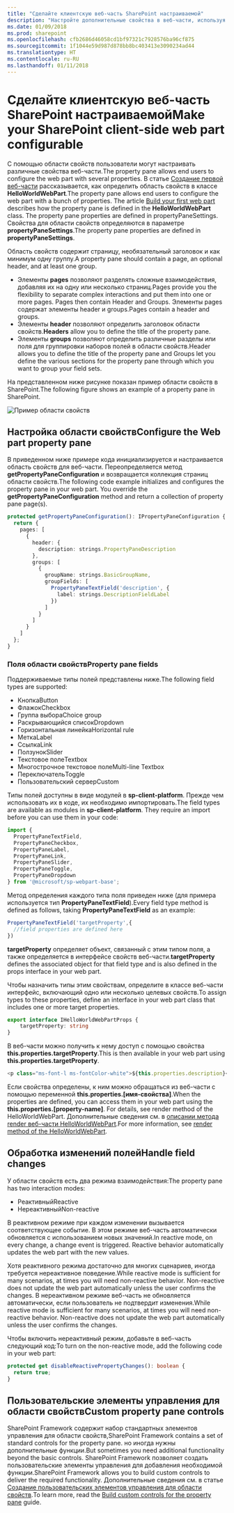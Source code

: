 ```yaml
---
title: "Сделайте клиентскую веб-часть SharePoint настраиваемой"
description: "Настройте дополнительные свойства в веб-части, используя область свойств."
ms.date: 01/09/2018
ms.prod: sharepoint
ms.openlocfilehash: cfb2686d46058cd1bf97321c7928576ba96cf875
ms.sourcegitcommit: 1f1044e59d987d878bb8bc403413e3090234ad44
ms.translationtype: HT
ms.contentlocale: ru-RU
ms.lasthandoff: 01/11/2018
---
```

# <a name="make-your-sharepoint-client-side-web-part-configurable"></a><span data-ttu-id="c14ec-103">Сделайте клиентскую веб-часть SharePoint настраиваемой</span><span class="sxs-lookup"><span data-stu-id="c14ec-103">Make your SharePoint client-side web part configurable</span></span>

<span data-ttu-id="c14ec-104">С помощью области свойств пользователи могут настраивать различные свойства веб-части.</span><span class="sxs-lookup"><span data-stu-id="c14ec-104">The property pane allows end users to configure the web part with several properties.</span></span> <span data-ttu-id="c14ec-105">В статье [Создание первой веб-части](../get-started/build-a-hello-world-web-part.md) рассказывается, как определить область свойств в классе **HelloWorldWebPart**.</span><span class="sxs-lookup"><span data-stu-id="c14ec-105">The property pane allows end users to configure the web part with a bunch of properties. The article [Build your first web part](../get-started/build-a-hello-world-web-part.md) describes how the property pane is defined in the **HelloWorldWebPart** class. The property pane properties are defined in  propertyPaneSettings.</span></span> <span data-ttu-id="c14ec-106">Свойства для области свойств определяются в параметре **propertyPaneSettings**.</span><span class="sxs-lookup"><span data-stu-id="c14ec-106">The property pane properties are defined in **propertyPaneSettings**.</span></span>

<span data-ttu-id="c14ec-107">Область свойств содержит страницу, необязательный заголовок и как минимум одну группу.</span><span class="sxs-lookup"><span data-stu-id="c14ec-107">A property pane should contain a page, an optional header, and at least one group.</span></span> 

- <span data-ttu-id="c14ec-108">Элементы **pages** позволяют разделять сложные взаимодействия, добавляя их на одну или несколько страниц.</span><span class="sxs-lookup"><span data-stu-id="c14ec-108">Pages provide you the flexibility to separate complex interactions and put them into one or more pages. Pages then contain Header and Groups.</span></span> <span data-ttu-id="c14ec-109">Элементы pages содержат элементы header и groups.</span><span class="sxs-lookup"><span data-stu-id="c14ec-109">Pages contain a header and groups.</span></span>
- <span data-ttu-id="c14ec-110">Элементы **header** позволяют определить заголовок области свойств.</span><span class="sxs-lookup"><span data-stu-id="c14ec-110">**Headers** allow you to define the title of the property pane.</span></span> 
- <span data-ttu-id="c14ec-111">Элементы **groups** позволяют определить различные разделы или поля для группировки наборов полей в области свойств.</span><span class="sxs-lookup"><span data-stu-id="c14ec-111">Header allows you to define the title of the property pane and Groups let you define the various sections for the property pane through which you want to group your field sets.</span></span>  

<span data-ttu-id="c14ec-112">На представленном ниже рисунке показан пример области свойств в SharePoint.</span><span class="sxs-lookup"><span data-stu-id="c14ec-112">The following figure shows an example of a property pane in SharePoint.</span></span>

![Пример области свойств](../../../images/property-pane-example.png)

## <a name="configure-the-property-pane"></a><span data-ttu-id="c14ec-114">Настройка области свойств</span><span class="sxs-lookup"><span data-stu-id="c14ec-114">Configure the Web part property pane</span></span>

<span data-ttu-id="c14ec-p103">В приведенном ниже примере кода инициализируется и настраивается область свойств для веб-части. Переопределяется метод **getPropertyPaneConfiguration** и возвращается коллекция страниц области свойств.</span><span class="sxs-lookup"><span data-stu-id="c14ec-p103">The following code example initializes and configures the property pane in your web part. You override the **getPropertyPaneConfiguration** method and return a collection of property pane page(s).</span></span>

```ts
protected getPropertyPaneConfiguration(): IPropertyPaneConfiguration {
  return {
    pages: [
      {
        header: {
          description: strings.PropertyPaneDescription
        },
        groups: [
          {
            groupName: strings.BasicGroupName,
            groupFields: [
              PropertyPaneTextField('description', {
                label: strings.DescriptionFieldLabel
              })
            ]
          }
        ]
      }
    ]
  };
}
```

### <a name="property-pane-fields"></a><span data-ttu-id="c14ec-117">Поля области свойств</span><span class="sxs-lookup"><span data-stu-id="c14ec-117">Property pane fields</span></span>

<span data-ttu-id="c14ec-118">Поддерживаемые типы полей представлены ниже.</span><span class="sxs-lookup"><span data-stu-id="c14ec-118">The following field types are supported:</span></span>

* <span data-ttu-id="c14ec-119">Кнопка</span><span class="sxs-lookup"><span data-stu-id="c14ec-119">Button</span></span>
* <span data-ttu-id="c14ec-120">Флажок</span><span class="sxs-lookup"><span data-stu-id="c14ec-120">Checkbox</span></span>
* <span data-ttu-id="c14ec-121">Группа выбора</span><span class="sxs-lookup"><span data-stu-id="c14ec-121">Choice group</span></span>
* <span data-ttu-id="c14ec-122">Раскрывающийся список</span><span class="sxs-lookup"><span data-stu-id="c14ec-122">Dropdown</span></span>
* <span data-ttu-id="c14ec-123">Горизонтальная линейка</span><span class="sxs-lookup"><span data-stu-id="c14ec-123">Horizontal rule</span></span>
* <span data-ttu-id="c14ec-124">Метка</span><span class="sxs-lookup"><span data-stu-id="c14ec-124">Label</span></span>
* <span data-ttu-id="c14ec-125">Ссылка</span><span class="sxs-lookup"><span data-stu-id="c14ec-125">Link</span></span>
* <span data-ttu-id="c14ec-126">Ползунок</span><span class="sxs-lookup"><span data-stu-id="c14ec-126">Slider</span></span>
* <span data-ttu-id="c14ec-127">Текстовое поле</span><span class="sxs-lookup"><span data-stu-id="c14ec-127">Textbox</span></span>
* <span data-ttu-id="c14ec-128">Многострочное текстовое поле</span><span class="sxs-lookup"><span data-stu-id="c14ec-128">Multi-line Textbox</span></span>
* <span data-ttu-id="c14ec-129">Переключатель</span><span class="sxs-lookup"><span data-stu-id="c14ec-129">Toggle</span></span>
* <span data-ttu-id="c14ec-130">Пользовательский сервер</span><span class="sxs-lookup"><span data-stu-id="c14ec-130">Custom</span></span>

<span data-ttu-id="c14ec-p104">Типы полей доступны в виде модулей в **sp-client-platform**. Прежде чем использовать их в коде, их необходимо импортировать.</span><span class="sxs-lookup"><span data-stu-id="c14ec-p104">The field types are available as modules in **sp-client-platform**. They require an import before you can use them in your code:</span></span>

```ts
import {
  PropertyPaneTextField,
  PropertyPaneCheckbox,
  PropertyPaneLabel,
  PropertyPaneLink,
  PropertyPaneSlider,
  PropertyPaneToggle,
  PropertyPaneDropdown
} from '@microsoft/sp-webpart-base';
```

<span data-ttu-id="c14ec-133">Метод определения каждого типа поля приведен ниже (для примера используется тип **PropertyPaneTextField**).</span><span class="sxs-lookup"><span data-stu-id="c14ec-133">Every field type method is defined as follows, taking **PropertyPaneTextField** as an example:</span></span>

```ts
PropertyPaneTextField('targetProperty',{
  //field properties are defined here
})
```

<span data-ttu-id="c14ec-134">**targetProperty** определяет объект, связанный с этим типом поля, а также определяется в интерфейсе свойств веб-части.</span><span class="sxs-lookup"><span data-stu-id="c14ec-134">**targetProperty** defines the associated object for that field type and is also defined in the props interface in your web part.</span></span>

<span data-ttu-id="c14ec-135">Чтобы назначить типы этим свойствам, определите в классе веб-части интерфейс, включающий одно или несколько целевых свойств.</span><span class="sxs-lookup"><span data-stu-id="c14ec-135">To assign types to these properties, define an interface in your web part class that includes one or more target properties.</span></span>

```ts
export interface IHelloWorldWebPartProps {
    targetProperty: string
}
```

<span data-ttu-id="c14ec-136">В веб-части можно получить к нему доступ с помощью свойства **this.properties.targetProperty**.</span><span class="sxs-lookup"><span data-stu-id="c14ec-136">This is then available in your web part using **this.properties.targetProperty**.</span></span>

```ts
<p class="ms-font-l ms-fontColor-white">${this.properties.description}</p>
```

<span data-ttu-id="c14ec-137">Если свойства определены, к ним можно обращаться из веб-части с помощью переменной **this.properties.[имя-свойства]**.</span><span class="sxs-lookup"><span data-stu-id="c14ec-137">When the properties are defined, you can access them in your web part using the **this.properties.[property-name]**. For details, see render method of the HelloWorldWebPart.</span></span> <span data-ttu-id="c14ec-138">Дополнительные сведения см. в [описании метода render веб-части HelloWorldWebPart](../get-started/build-a-hello-world-web-part.md#web-part-render-method).</span><span class="sxs-lookup"><span data-stu-id="c14ec-138">For more information, see [render method of the HelloWorldWebPart](../get-started/build-a-hello-world-web-part.md#web-part-render-method).</span></span>

## <a name="handle-field-changes"></a><span data-ttu-id="c14ec-139">Обработка изменений полей</span><span class="sxs-lookup"><span data-stu-id="c14ec-139">Handle field changes</span></span>

<span data-ttu-id="c14ec-140">У области свойств есть два режима взаимодействия:</span><span class="sxs-lookup"><span data-stu-id="c14ec-140">The property pane has two interaction modes:</span></span>

* <span data-ttu-id="c14ec-141">Реактивный</span><span class="sxs-lookup"><span data-stu-id="c14ec-141">Reactive</span></span>
* <span data-ttu-id="c14ec-142">Нереактивный</span><span class="sxs-lookup"><span data-stu-id="c14ec-142">Non-reactive</span></span>

<span data-ttu-id="c14ec-p106">В реактивном режиме при каждом изменении вызывается соответствующее событие. В этом режиме веб-часть автоматически обновляется с использованием новых значений.</span><span class="sxs-lookup"><span data-stu-id="c14ec-p106">In reactive mode, on every change, a change event is triggered. Reactive behavior automatically updates the web part with the new values.</span></span>

<span data-ttu-id="c14ec-145">Хотя реактивного режима достаточно для многих сценариев, иногда требуется нереактивное поведение.</span><span class="sxs-lookup"><span data-stu-id="c14ec-145">While reactive mode is sufficient for many scenarios, at times you will need non-reactive behavior. Non-reactive does not update the web part automatically unless the user confirms the changes.</span></span> <span data-ttu-id="c14ec-146">В нереактивном режиме веб-часть не обновляется автоматически, если пользователь не подтвердит изменения.</span><span class="sxs-lookup"><span data-stu-id="c14ec-146">While reactive mode is sufficient for many scenarios, at times you will need non-reactive behavior. Non-reactive does not update the web part automatically unless the user confirms the changes.</span></span> 

<span data-ttu-id="c14ec-147">Чтобы включить нереактивный режим, добавьте в веб-часть следующий код:</span><span class="sxs-lookup"><span data-stu-id="c14ec-147">To turn on the non-reactive mode, add the following code in your web part:</span></span>

```ts 
protected get disableReactivePropertyChanges(): boolean { 
  return true; 
}
```

## <a name="custom-property-pane-controls"></a><span data-ttu-id="c14ec-148">Пользовательские элементы управления для области свойств</span><span class="sxs-lookup"><span data-stu-id="c14ec-148">Custom property pane controls</span></span>

<span data-ttu-id="c14ec-149">SharePoint Framework содержит набор стандартных элементов управления для области свойств,</span><span class="sxs-lookup"><span data-stu-id="c14ec-149">SharePoint Framework contains a set of standard controls for the property pane.</span></span> <span data-ttu-id="c14ec-150">но иногда нужны дополнительные функции.</span><span class="sxs-lookup"><span data-stu-id="c14ec-150">But sometimes you need additional functionality beyond the basic controls.</span></span> <span data-ttu-id="c14ec-151">SharePoint Framework позволяет создать пользовательские элементы управления для добавления необходимой функции.</span><span class="sxs-lookup"><span data-stu-id="c14ec-151">SharePoint Framework allows you to build custom controls to deliver the required functionality.</span></span> <span data-ttu-id="c14ec-152">Дополнительные сведения см. в статье [Создание пользовательских элементов управления для области свойств](../guidance/build-custom-property-pane-controls.md).</span><span class="sxs-lookup"><span data-stu-id="c14ec-152">To learn more, read the [Build custom controls for the property pane](../guidance/build-custom-property-pane-controls.md) guide.</span></span>
